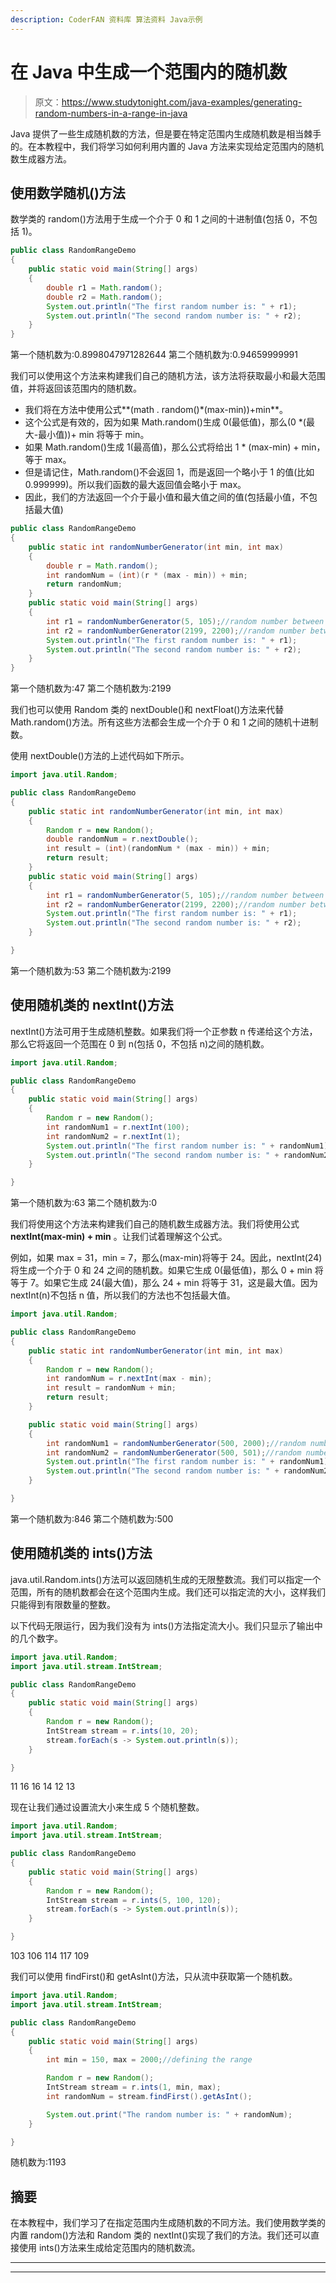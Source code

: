 ```yaml
---
description: CoderFAN 资料库 算法资料 Java示例
---
```


# 在 Java 中生成一个范围内的随机数

> 原文：<https://www.studytonight.com/java-examples/generating-random-numbers-in-a-range-in-java>

Java 提供了一些生成随机数的方法，但是要在特定范围内生成随机数是相当棘手的。在本教程中，我们将学习如何利用内置的 Java 方法来实现给定范围内的随机数生成器方法。

## 使用数学随机()方法

数学类的 random()方法用于生成一个介于 0 和 1 之间的十进制值(包括 0，不包括 1)。

```java
public class RandomRangeDemo
{
	public static void main(String[] args)
	{
		double r1 = Math.random();
		double r2 = Math.random();
		System.out.println("The first random number is: " + r1);
		System.out.println("The second random number is: " + r2);
	}
}
```

第一个随机数为:0.8998047971282644
第二个随机数为:0.94659999991

我们可以使用这个方法来构建我们自己的随机方法，该方法将获取最小和最大范围值，并将返回该范围内的随机数。

*   我们将在方法中使用公式**(math . random()*(max-min))+min**。
*   这个公式是有效的，因为如果 Math.random()生成 0(最低值)，那么(0 *(最大-最小值))+ min 将等于 min。
*   如果 Math.random()生成 1(最高值)，那么公式将给出 1 * (max-min) + min，等于 max。
*   但是请记住，Math.random()不会返回 1，而是返回一个略小于 1 的值(比如 0.999999)。所以我们函数的最大返回值会略小于 max。
*   因此，我们的方法返回一个介于最小值和最大值之间的值(包括最小值，不包括最大值)

```java
public class RandomRangeDemo
{
	public static int randomNumberGenerator(int min, int max)
	{
		double r = Math.random();
		int randomNum = (int)(r * (max - min)) + min;
		return randomNum;
	}
	public static void main(String[] args)
	{
		int r1 = randomNumberGenerator(5, 105);//random number between 5 and 105
		int r2 = randomNumberGenerator(2199, 2200);//random number between 2199 and 2200
		System.out.println("The first random number is: " + r1);
		System.out.println("The second random number is: " + r2);
	}
} 
```

第一个随机数为:47
第二个随机数为:2199

我们也可以使用 Random 类的 nextDouble()和 nextFloat()方法来代替 Math.random()方法。所有这些方法都会生成一个介于 0 和 1 之间的随机十进制数。

使用 nextDouble()方法的上述代码如下所示。

```java
import java.util.Random;

public class RandomRangeDemo
{
	public static int randomNumberGenerator(int min, int max)
	{
		Random r = new Random();
		double randomNum = r.nextDouble();
		int result = (int)(randomNum * (max - min)) + min;
		return result;
	}
	public static void main(String[] args)
	{
		int r1 = randomNumberGenerator(5, 105);//random number between 5 and 105
		int r2 = randomNumberGenerator(2199, 2200);//random number between 2199 and 2200
		System.out.println("The first random number is: " + r1);
		System.out.println("The second random number is: " + r2);
	}

}
```

第一个随机数为:53
第二个随机数为:2199

## 使用随机类的 nextInt()方法

nextInt()方法可用于生成随机整数。如果我们将一个正参数 n 传递给这个方法，那么它将返回一个范围在 0 到 n(包括 0，不包括 n)之间的随机数。

```java
import java.util.Random;

public class RandomRangeDemo
{
	public static void main(String[] args)
	{
		Random r = new Random();
		int randomNum1 = r.nextInt(100);
		int randomNum2 = r.nextInt(1);
		System.out.println("The first random number is: " + randomNum1);
		System.out.println("The second random number is: " + randomNum2);
	}

} 
```

第一个随机数为:63
第二个随机数为:0

我们将使用这个方法来构建我们自己的随机数生成器方法。我们将使用公式 **nextInt(max-min) + min** 。让我们试着理解这个公式。

例如，如果 max = 31，min = 7，那么(max-min)将等于 24。因此，nextInt(24)将生成一个介于 0 和 24 之间的随机数。如果它生成 0(最低值)，那么 0 + min 将等于 7。如果它生成 24(最大值)，那么 24 + min 将等于 31，这是最大值。因为 nextInt(n)不包括 n 值，所以我们的方法也不包括最大值。

```java
import java.util.Random;

public class RandomRangeDemo
{
	public static int randomNumberGenerator(int min, int max)
	{
		Random r = new Random();
		int randomNum = r.nextInt(max - min);
		int result = randomNum + min;
		return result;
	}

	public static void main(String[] args)
	{
		int randomNum1 = randomNumberGenerator(500, 2000);//random number between 500 and 2000
		int randomNum2 = randomNumberGenerator(500, 501);//random number between 500 and 501
		System.out.println("The first random number is: " + randomNum1);
		System.out.println("The second random number is: " + randomNum2);
	}

} 
```

第一个随机数为:846
第二个随机数为:500

## 使用随机类的 ints()方法

java.util.Random.ints()方法可以返回随机生成的无限整数流。我们可以指定一个范围，所有的随机数都会在这个范围内生成。我们还可以指定流的大小，这样我们只能得到有限数量的整数。

以下代码无限运行，因为我们没有为 ints()方法指定流大小。我们只显示了输出中的几个数字。

```java
import java.util.Random;
import java.util.stream.IntStream;

public class RandomRangeDemo
{	
	public static void main(String[] args)
	{
		Random r = new Random();
		IntStream stream = r.ints(10, 20);
		stream.forEach(s -> System.out.println(s));
	}

} 
```

11
16
16
14
12
13

现在让我们通过设置流大小来生成 5 个随机整数。

```java
import java.util.Random;
import java.util.stream.IntStream;

public class RandomRangeDemo
{	
	public static void main(String[] args)
	{
		Random r = new Random();
		IntStream stream = r.ints(5, 100, 120);
		stream.forEach(s -> System.out.println(s));
	}

} 
```

103
106
114
117
109

我们可以使用 findFirst()和 getAsInt()方法，只从流中获取第一个随机数。

```java
import java.util.Random;
import java.util.stream.IntStream;

public class RandomRangeDemo
{	
	public static void main(String[] args)
	{
		int min = 150, max = 2000;//defining the range

		Random r = new Random();
		IntStream stream = r.ints(1, min, max);
		int randomNum = stream.findFirst().getAsInt();

		System.out.print("The random number is: " + randomNum);
	}

} 
```

随机数为:1193

## 摘要

在本教程中，我们学习了在指定范围内生成随机数的不同方法。我们使用数学类的内置 random()方法和 Random 类的 nextInt()实现了我们的方法。我们还可以直接使用 ints()方法来生成给定范围内的随机数流。

* * *

* * *